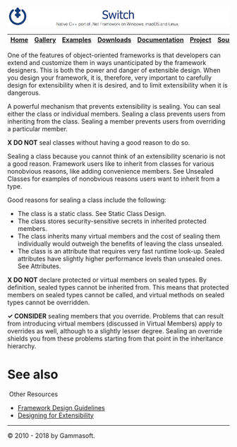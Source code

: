 ![Switch Header](Pictures/SwitchNativeC++port.png)

| [Home](Home.md) | [Gallery](Gallery.md) | [Examples](Examples.md) | [Downloads](Downloads.md) | [Documentation](Documentation.md) | [Project](https://sourceforge.net/projects/switchpro) | [Source](https://github.com/gammasoft71/switch) | [License](License.md) | [Contact](Contact.md) | [GAMMA Soft](https://gammasoft71.wixsite.com/gammasoft) |
|-----------------|-----------------------|-------------------------|-------------------------|-----------------------------------|-------------------------------------------------------|-------------------------------------------------|-----------------------|-----------------------|---------------------------------------------------------|

One of the features of object-oriented frameworks is that developers can extend and customize them in ways unanticipated by the framework designers. This is both the power and danger of extensible design. When you design your framework, it is, therefore, very important to carefully design for extensibility when it is desired, and to limit extensibility when it is dangerous.

A powerful mechanism that prevents extensibility is sealing. You can seal either the class or individual members. Sealing a class prevents users from inheriting from the class. Sealing a member prevents users from overriding a particular member.

**X DO NOT** seal classes without having a good reason to do so.

Sealing a class because you cannot think of an extensibility scenario is not a good reason. Framework users like to inherit from classes for various nonobvious reasons, like adding convenience members. See Unsealed Classes for examples of nonobvious reasons users want to inherit from a type.

Good reasons for sealing a class include the following:

* The class is a static class. See Static Class Design.
* The class stores security-sensitive secrets in inherited protected members.
* The class inherits many virtual members and the cost of sealing them individually would outweigh the benefits of leaving the class unsealed.
* The class is an attribute that requires very fast runtime look-up. Sealed attributes have slightly higher performance levels than unsealed ones. See Attributes.

**X DO NOT** declare protected or virtual members on sealed types.
By definition, sealed types cannot be inherited from. This means that protected members on sealed types cannot be called, and virtual methods on sealed types cannot be overridden.

**✓ CONSIDER** sealing members that you override.
Problems that can result from introducing virtual members (discussed in Virtual Members) apply to overrides as well, although to a slightly lesser degree. Sealing an override shields you from these problems starting from that point in the inheritance hierarchy.

# See also
​
Other Resources

* [Framework Design Guidelines](FrameworkDesignGuidelines.md)
* [Designing for Extensibility](DesigningForExtensibility.md)

______________________________________________________________________________________________

© 2010 - 2018 by Gammasoft.
